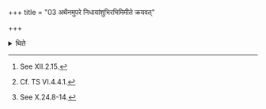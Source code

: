 +++
title = "03 अथैनमुपरे निधायांशुभिरभिमिमीते क्रयवत्"

+++

<details><summary>थिते</summary>

3. Then having kept it (the Upāṁśusavana-pressing-stone) on the lower pressing-stone (Upara),[^1] he measures out upon it,[^2] (the Soma-stalks) in the same manner as that of the purchase (of the Soma).[^3]   

[^1]: See XII.2.15.  

[^2]: Cf. TS VI.4.4.1.  

[^3]: See X.24.8-14.  
</details>
